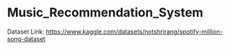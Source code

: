 # Music_Recommendation_System

Dataset Link: https://www.kaggle.com/datasets/notshrirang/spotify-million-song-dataset
